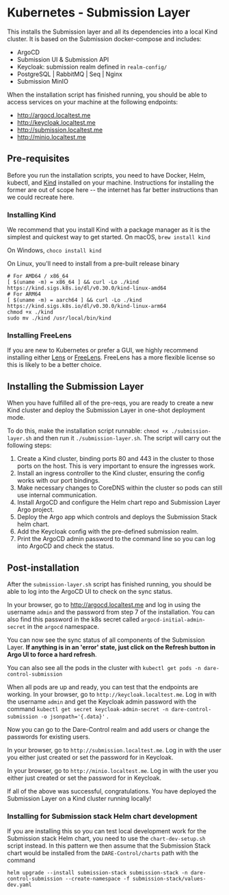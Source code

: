 # Kubernetes - Submission Layer

This installs the Submission layer and all its dependencies into a local Kind cluster.
It is based on the Submission docker-compose and includes:
- ArgoCD
- Submission UI & Submission API 
- Keycloak: submission realm defined in `realm-config/`
- PostgreSQL | RabbitMQ | Seq | Nginx
- Submission MinIO

When the installation script has finished running, you should be able to access services on your machine at the following endpoints:
- http://argocd.localtest.me
- http://keycloak.localtest.me
- http://submission.localtest.me
- http://minio.localtest.me

## Pre-requisites

Before you run the installation scripts, you need to have Docker, Helm, kubectl, and [Kind](https://kind.sigs.k8s.io/) installed on your machine. Instructions for installing the former are out of scope here -- the internet has far better instructions than we could recreate here. 

### Installing Kind

We recommend that you install Kind with a package manager as it is the simplest and quickest way to get started.
On macOS,
`brew install kind`

On Windows,
`choco install kind`


On Linux, you'll need to install from a pre-built release binary
```
# For AMD64 / x86_64
[ $(uname -m) = x86_64 ] && curl -Lo ./kind https://kind.sigs.k8s.io/dl/v0.30.0/kind-linux-amd64
# For ARM64
[ $(uname -m) = aarch64 ] && curl -Lo ./kind https://kind.sigs.k8s.io/dl/v0.30.0/kind-linux-arm64
chmod +x ./kind
sudo mv ./kind /usr/local/bin/kind
```

### Installing FreeLens

If you are new to Kubernetes or prefer a GUI, we highly recommend installing either [Lens](https://k8slens.dev/) or [FreeLens](https://freelensapp.github.io/). FreeLens has a more flexible license so this is likely to be a better choice.


## Installing the Submission Layer
When you have fulfilled all of the pre-reqs, you are ready to create a new Kind cluster and deploy the Submission Layer in one-shot deployment mode.

To do this, make the installation script runnable: `chmod +x ./submission-layer.sh` and then run it `./submission-layer.sh`.
The script will carry out the following steps:
1. Create a Kind cluster, binding ports 80 and 443 in the cluster to those ports on the host. This is very important to ensure the ingresses work.
2. Install an ingress controller to the Kind cluster, ensuring the config works with our port bindings.
3. Make necessary changes to CoreDNS within the cluster so pods can still use internal communication.
4. Install ArgoCD and configure the Helm chart repo and Submission Layer Argo project.
5. Deploy the Argo app which controls and deploys the Submission Stack helm chart.
6. Add the Keycloak config with the pre-defined submission realm.
7. Print the ArgoCD admin password to the command line so you can log into ArgoCD and check the status.

## Post-installation
After the `submission-layer.sh` script has finished running, you should be able to log into the ArgoCD UI to check on the sync status.

In your browser, go to http://argocd.localtest.me and log in using the username `admin` and the password from step 7 of the installation. You can also find this password in the k8s secret called `argocd-initial-admin-secret` in the `argocd` namespace.

You can now see the sync status of all components of the Submission Layer. 
**If anything is in an 'error' state, just click on the Refresh button in Argo UI to force a hard refresh**.


You can also see all the pods in the cluster with 
`kubectl get pods -n dare-control-submission`

When all pods are up and ready, you can test that the endpoints are working.
In your browser, go to `http://keycloak.localtest.me`. Log in with the username `admin` and get the Keycloak admin password with the command
`kubectl get secret keycloak-admin-secret -n dare-control-submission -o jsonpath='{.data}'` .

Now you can go to the Dare-Control realm and add users or change the passwords for existing users.

In your browser, go to `http://submission.localtest.me`. Log in with the user you either just created or set the password for in Keycloak.

In your browser, go to `http://minio.localtest.me`. Log in with the user you either just created or set the password for in Keycloak.

If all of the above was successful, congratulations. You have deployed the Submission Layer on a Kind cluster running locally!


### Installing for Submission stack Helm chart development

If you are installing this so you can test local development work for the Submission stack Helm chart, you need to use the `chart-dev-setup.sh` script instead. In this pattern we then assume that the Submission Stack chart would be installed from the `DARE-Control/charts` path with the command 
```
helm upgrade --install submission-stack submission-stack -n dare-control-submission --create-namespace -f submission-stack/values-dev.yaml 
```

